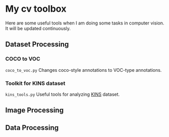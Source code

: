 # My cv toolbox
Here are some useful tools when I am doing some tasks in computer vision. It will be updated continuously.

## Dataset Processing
### COCO to VOC 
`coco_to_voc.py` Changes coco-style annotations to VOC-type annotations.
### Toolkit for KINS dataset
`kins_tools.py` Useful tools for analyzing [KINS](https://github.com/qqlu/Amodal-Instance-Segmentation-through-KINS-Dataset "KINS") dataset.

## Image Processing

## Data Processing


